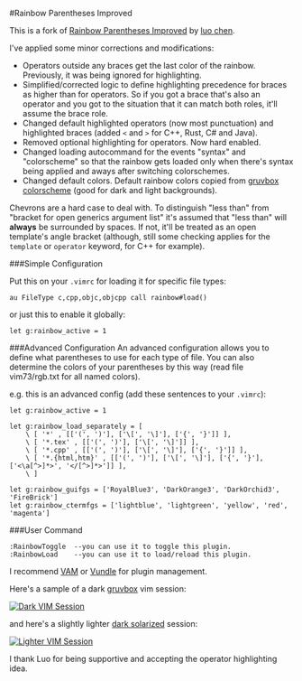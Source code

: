 #Rainbow Parentheses Improved

This is a fork of [Rainbow Parentheses Improved](http://www.vim.org/scripts/script.php?script_id=4176) by [luo chen](http://www.vim.org/account/profile.php?user_id=53618).

I've applied some minor corrections and modifications:

* Operators outside any braces get the last color of the rainbow. Previously, it
  was being ignored for highlighting.
* Simplified/corrected logic to define highlighting precedence for braces as
  higher than for operators. So if you got a brace that's also an operator and
  you got to the situation that it can match both roles, it'll assume the brace
  role.
* Changed default highlighted operators (now most punctuation) and highlighted
  braces (added `<` and `>` for C++, Rust, C# and Java).
* Removed optional highlighting for operators. Now hard enabled.
* Changed loading autocommand for the events "syntax" and "colorscheme" so that
  the rainbow gets loaded only when there's syntax being applied and aways after
  switching colorschemes.
* Changed default colors. Default rainbow colors copied from [gruvbox colorscheme](https://github.com/morhetz/gruvbox/blob/master/colors/gruvbox.vim#L366) (good for dark and light backgrounds).

Chevrons are a hard case to deal with. To distinguish "less than" from "bracket
for open generics argument list" it's assumed that "less than" will **always**
be surrounded by spaces. If not, it'll be treated as an open template's angle
bracket (although, still some checking applies for the `template` or `operator`
keyword, for C++ for example).

###Simple Configuration

Put this on your `.vimrc` for loading it for specific file types:

```vim
au FileType c,cpp,objc,objcpp call rainbow#load()
```
or just this to enable it globally:

```vim
let g:rainbow_active = 1
```

###Advanced Configuration
An advanced configuration allows you to define what parentheses to use
for each type of file. You can also determine the colors of your
parentheses by this way (read file vim73/rgb.txt for all named colors).

e.g. this is an advanced config (add these sentences to your `.vimrc`):

```vim
let g:rainbow_active = 1

let g:rainbow_load_separately = [
    \ [ '*' , [['(', ')'], ['\[', '\]'], ['{', '}']] ],
    \ [ '*.tex' , [['(', ')'], ['\[', '\]']] ],
    \ [ '*.cpp' , [['(', ')'], ['\[', '\]'], ['{', '}']] ],
    \ [ '*.{html,htm}' , [['(', ')'], ['\[', '\]'], ['{', '}'], ['<\a[^>]*>', '</[^>]*>']] ],
    \ ]

let g:rainbow_guifgs = ['RoyalBlue3', 'DarkOrange3', 'DarkOrchid3', 'FireBrick']
let g:rainbow_ctermfgs = ['lightblue', 'lightgreen', 'yellow', 'red', 'magenta']
```

###User Command
```
:RainbowToggle  --you can use it to toggle this plugin.
:RainbowLoad    --you can use it to load/reload this plugin.
```
I recommend [VAM](https://github.com/MarcWeber/vim-addon-manager) or [Vundle](https://github.com/gmarik/vundle) for plugin management.

Here's a sample of a dark [gruvbox](https://github.com/morhetz/gruvbox) vim session:

<a href="http://i.imgur.com/J67VbFM.png">![Dark VIM Session](http://i.imgur.com/J67VbFM.png)</a>

and here's a slightly lighter [dark solarized](https://github.com/flazz/vim-colorschemes/blob/master/colors/solarized.vim) session:

<a href="http://i.imgur.com/j4g6L92.png">![Lighter VIM Session](http://i.imgur.com/j4g6L92.png)</a>

I thank Luo for being supportive and accepting the operator highlighting idea.

